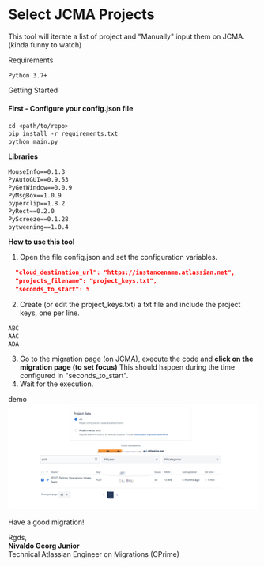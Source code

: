 # Select JCMA Projects

This tool will iterate a list of project and "Manually" input them on JCMA. (kinda funny to watch)

Requirements
```commandline
Python 3.7+
```

Getting Started
#### First - Configure your config.json file
```
cd <path/to/repo>
pip install -r requirements.txt
python main.py
```

**Libraries**
```commandline
MouseInfo==0.1.3
PyAutoGUI==0.9.53
PyGetWindow==0.0.9
PyMsgBox==1.0.9
pyperclip==1.8.2
PyRect==0.2.0
PyScreeze==0.1.28
pytweening==1.0.4
```

**How to use this tool**

1. Open the file config.json and set the configuration variables.
```json
  "cloud_destination_url": "https://instancename.atlassian.net",
  "projects_filename": "project_keys.txt",
  "seconds_to_start": 5
```
2. Create (or edit the project_keys.txt) a txt file and include the project keys, one per line.
```
ABC
AAC
ADA
```
3. Go to the migration page (on JCMA), execute the code and **click on the migration page (to set focus)** This should happen during the time configured in "seconds_to_start".
4. Wait for the execution.

demo
![demo gif](https://github.com/ngeorgj-cprime/select-jcma-projects/blob/main/demo/demo.gif)


Have a good migration!

Rgds,<br>
**Nivaldo Georg Junior** <br>
Technical Atlassian Engineer on Migrations (CPrime)